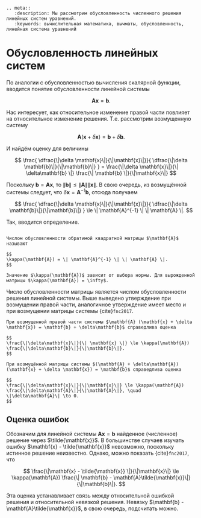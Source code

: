 ```{eval-rst}
.. meta::
   :description: Мы рассмотрим обусловленность численного решения линейных систем уравнений.
   :keywords: вычислительная математика, вычматы, обусловленность, линейная система уравнений
```

# Обусловленность линейных систем

По аналогии с обусловленностью вычисления скалярной функции, вводится понятие обусловленности линейной системы

$$
\mathbf{A} \mathbf{x} = \mathbf{b}.
$$

Нас интересует, как относительное изменение правой части повлияет на относительное изменение решения. Т.е. рассмотрим возмущенную систему

$$
\mathbf{A} (\mathbf{x} + \delta\mathbf{x}) = \mathbf{b} + \delta\mathbf{b}.
$$

И найдём оценку для величины

$$
\frac{
    \dfrac{\|\delta \mathbf{x}\|}{\|\mathbf{x}\|}}{
    \dfrac{\|\delta \mathbf{b}\|}{\|\mathbf{b}\|}
}
= \frac{\|\delta \mathbf{x}\|}{\| \delta\mathbf{b} \|}
  \frac{\| \mathbf{b} \|}{\|\mathbf{x}\|}
$$

Поскольку $\mathbf{b} = \mathbf{A}\mathbf{x}$, то $\|\mathbf{b}\| \le \|\mathbf{A}\| \|\mathbf{x}\|$. В свою очередь, из возмущённой системы следует, что $\delta\mathbf{x} = \mathbf{A}^{-1}\mathbf{b}$, отсюда получаем

$$
\frac{
    \dfrac{\|\delta \mathbf{x}\|}{\|\mathbf{x}\|}}{
    \dfrac{\|\delta \mathbf{b}\|}{\|\mathbf{b}\|}
} \le \| \mathbf{A}^{-1} \| \| \mathbf{A} \|.
$$ 

Так, вводится определение.

```{index} число обусловленности матрицы
```
````{proof:definition}
Числом обусловленности обратимой квадратной матрицы $\mathbf{A}$ называют

$$
\kappa(\mathbf{A}) = \| \mathbf{A}^{-1} \| \| \mathbf{A} \|.
$$

Значение $\kappa(\mathbf{A})$ зависит от выбора нормы. Для вырожденной матрицы $\kappa(\mathbf{A}) = \infty$.
````

Число обусловленности матрицы является числом обусловленности решения линейной системы. Выше выведено утверждение при возмущении правой части, аналогичное утверждение имеет место и при возмущении матрицы системы {cite}`fnc2017`.

````{proof:proposition} Обусловленность линейной системы
При возмущенной правой части системы $\mathbf{A} (\mathbf{x} + \delta \mathbf{x}) = \mathbf{b} + \delta\mathbf{b}$ справедлива оценка

$$
\frac{\|\delta\mathbf{x}\|}{\| \mathbf{x} \|} \le \kappa(\mathbf{A}) \frac{\|\delta\mathbf{b}\|}{\|\mathbf{b}\|}.
$$

При возмущённой матрицы системы $(\mathbf{A} + \delta\mathbf{A}) (\mathbf{x} + \delta \mathbf{x}) = \mathbf{b}$ справедлива оценка

$$
\frac{\|\delta\mathbf{x}\|}{\|\mathbf{x}\|} \le \kappa(\mathbf{A}) \frac{\|\delta\mathbf{A}\|}{\|\mathbf{A}\|}, \quad \|\delta\mathbf{A}\| \to 0.
$$
````

## Оценка ошибок

Обозначим для линейной системы $\mathbf{A}\mathbf{x}=\mathbf{b}$ найденное (численное) решение через $\tilde{\mathbf{x}}$. В большинстве случаев изучать ошибку $\mathbf{x} - \tilde{\mathbf{x}}$ невозможно, поскольку истинное решение неизвестно. Однако, можно показать {cite}`fnc2017`, что

$$
\frac{\|\mathbf{x} - \tilde{\mathbf{x}} \|}{\|\mathbf{x}\|}
\le \kappa(\mathbf{A}) \frac{\| \mathbf{b} - \mathbf{A}\tilde{\mathbf{x}}\|}{\|\mathbf{b}\|}.
$$

Эта оценка устанавливает связь между относительной ошибкой решения и относительной невязкой  решения. Невязку $\mathbf{b} - \mathbf{A}\tilde{\mathbf{x}}$, в свою очередь, подсчитать можно.
